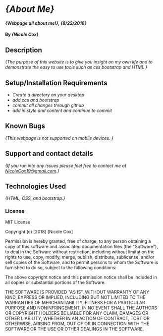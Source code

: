 # _{About Me}_

#### _{Webpage all about me!}, {8/22/2018}_

#### By _**{Nicole Cox}**_

## Description

_{The purpose of this website is to give you insight on my own life and to demonstrate the easy to use tools such as css bootstrap and HTML }_

## Setup/Installation Requirements

* _Create a directory on your desktop_
* _add ccs and bootstrap_
* _commit all changes through github_
* _add in style and content and continue to commit_

## Known Bugs

_{This webpage is not supported on mobile devices. }_

## Support and contact details

_{If you run into any issues please feel free to contact me at NicoleCox19@gmail.com.}_

## Technologies Used

_{HTML, CSS, and bootstrap.}_

### License
MIT License

Copyright (c) [2018] [Nicole Cox]

Permission is hereby granted, free of charge, to any person obtaining a copy
of this software and associated documentation files (the "Software"), to deal
in the Software without restriction, including without limitation the rights
to use, copy, modify, merge, publish, distribute, sublicense, and/or sell
copies of the Software, and to permit persons to whom the Software is
furnished to do so, subject to the following conditions:

The above copyright notice and this permission notice shall be included in all
copies or substantial portions of the Software.

THE SOFTWARE IS PROVIDED "AS IS", WITHOUT WARRANTY OF ANY KIND, EXPRESS OR
IMPLIED, INCLUDING BUT NOT LIMITED TO THE WARRANTIES OF MERCHANTABILITY,
FITNESS FOR A PARTICULAR PURPOSE AND NONINFRINGEMENT. IN NO EVENT SHALL THE
AUTHORS OR COPYRIGHT HOLDERS BE LIABLE FOR ANY CLAIM, DAMAGES OR OTHER
LIABILITY, WHETHER IN AN ACTION OF CONTRACT, TORT OR OTHERWISE, ARISING FROM,
OUT OF OR IN CONNECTION WITH THE SOFTWARE OR THE USE OR OTHER DEALINGS IN THE
SOFTWARE.
